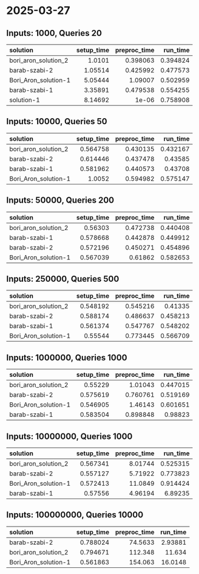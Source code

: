# 2025-03-27

## Inputs: 1000, Queries 20

| solution             |   setup_time |   preproc_time |   run_time |
|:---------------------|-------------:|---------------:|-----------:|
| bori_aron_solution_2 |      1.0101  |       0.398063 |   0.394824 |
| barab-szabi-2        |      1.05514 |       0.425992 |   0.477573 |
| Bori_Aron_solution-1 |      5.05444 |       1.09007  |   0.502959 |
| barab-szabi-1        |      3.35891 |       0.479538 |   0.554255 |
| solution-1           |      8.14692 |       1e-06    |   0.758908 |

## Inputs: 10000, Queries 50

| solution             |   setup_time |   preproc_time |   run_time |
|:---------------------|-------------:|---------------:|-----------:|
| bori_aron_solution_2 |     0.564758 |       0.430135 |   0.432167 |
| barab-szabi-2        |     0.614446 |       0.437478 |   0.43585  |
| barab-szabi-1        |     0.581962 |       0.440573 |   0.43708  |
| Bori_Aron_solution-1 |     1.0052   |       0.594982 |   0.575147 |

## Inputs: 50000, Queries 200

| solution             |   setup_time |   preproc_time |   run_time |
|:---------------------|-------------:|---------------:|-----------:|
| bori_aron_solution_2 |     0.56303  |       0.472738 |   0.440408 |
| barab-szabi-1        |     0.578668 |       0.442878 |   0.449912 |
| barab-szabi-2        |     0.572196 |       0.450271 |   0.454896 |
| Bori_Aron_solution-1 |     0.567039 |       0.61862  |   0.582653 |

## Inputs: 250000, Queries 500

| solution             |   setup_time |   preproc_time |   run_time |
|:---------------------|-------------:|---------------:|-----------:|
| bori_aron_solution_2 |     0.548192 |       0.545216 |   0.41335  |
| barab-szabi-2        |     0.588174 |       0.486637 |   0.458213 |
| barab-szabi-1        |     0.561374 |       0.547767 |   0.548202 |
| Bori_Aron_solution-1 |     0.55544  |       0.773445 |   0.566709 |

## Inputs: 1000000, Queries 1000

| solution             |   setup_time |   preproc_time |   run_time |
|:---------------------|-------------:|---------------:|-----------:|
| bori_aron_solution_2 |     0.55229  |       1.01043  |   0.447015 |
| barab-szabi-2        |     0.575619 |       0.760761 |   0.519169 |
| Bori_Aron_solution-1 |     0.546905 |       1.46143  |   0.601651 |
| barab-szabi-1        |     0.583504 |       0.898848 |   0.98823  |

## Inputs: 10000000, Queries 1000

| solution             |   setup_time |   preproc_time |   run_time |
|:---------------------|-------------:|---------------:|-----------:|
| bori_aron_solution_2 |     0.567341 |        8.01744 |   0.525315 |
| barab-szabi-2        |     0.557127 |        5.71922 |   0.773823 |
| Bori_Aron_solution-1 |     0.572413 |       11.0849  |   0.914424 |
| barab-szabi-1        |     0.57556  |        4.96194 |   6.89235  |

## Inputs: 100000000, Queries 10000

| solution             |   setup_time |   preproc_time |   run_time |
|:---------------------|-------------:|---------------:|-----------:|
| barab-szabi-2        |     0.788024 |        74.5633 |    2.93881 |
| bori_aron_solution_2 |     0.794671 |       112.348  |   11.634   |
| Bori_Aron_solution-1 |     0.561863 |       154.063  |   16.0148  |